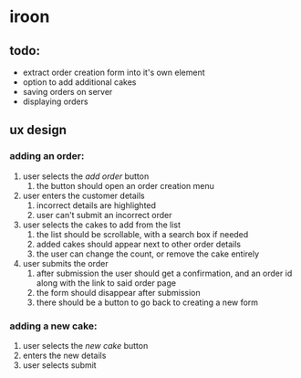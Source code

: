 # iroon
## todo:
- extract order creation form into it's own element
- option to add additional cakes
- saving orders on server
- displaying orders
## ux design
### adding an order:
1. user selects the _add order_ button
    1. the button should open an order creation menu
2. user enters the customer details
    1. incorrect details are highlighted
    2. user can't submit an incorrect order
3. user selects the cakes to add from the list
    1. the list should be scrollable, with a search box if needed
    2. added cakes should appear next to other order details
    3. the user can change the count, or remove the cake entirely
4. user submits the order
    1. after submission the user should get a confirmation, and an order id along with the link to said order page
    2. the form should disappear after submission
    3. there should be a button to go back to creating a new form
### adding a new cake: 
1. user selects the _new cake_ button
2. enters the new details
3. user selects submit
    
